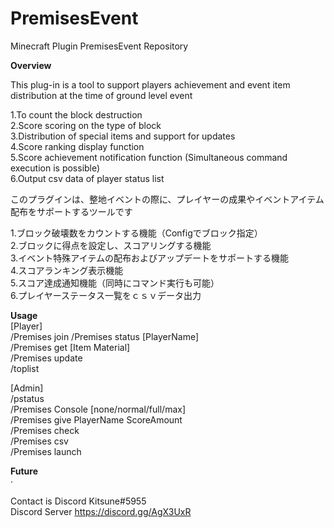 # PremisesEvent
Minecraft Plugin PremisesEvent Repository

**Overview**

This plug-in is a tool to support players achievement and event item distribution at the time of ground level event  
  
1.To count the block destruction  
2.Score scoring on the type of block  
3.Distribution of special items and support for updates  
4.Score ranking display function  
5.Score achievement notification function (Simultaneous command execution is possible)  
6.Output csv data of player status list  

このプラグインは、整地イベントの際に、プレイヤーの成果やイベントアイテム配布をサポートするツールです  
  
1.ブロック破壊数をカウントする機能（Configでブロック指定）  
2.ブロックに得点を設定し、スコアリングする機能  
3.イベント特殊アイテムの配布およびアップデートをサポートする機能  
4.スコアランキング表示機能  
5.スコア達成通知機能（同時にコマンド実行も可能）  
6.プレイヤーステータス一覧をｃｓｖデータ出力  
  
**Usage**  
[Player]  
/Premises join 
/Premises status [PlayerName]  
/Premises get [Item Material]  
/Premises update  
/toplist  
  
[Admin]  
/pstatus  
/Premises Console [none/normal/full/max]  
/Premises give PlayerName ScoreAmount  
/Premises check  
/Premises csv  
/Premises launch  
  
**Future**  
·  
  
Contact is Discord Kitsune#5955  
Discord Server https://discord.gg/AgX3UxR  
